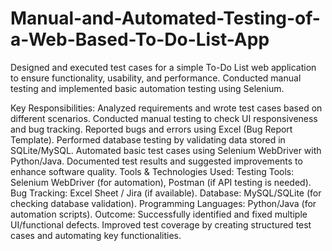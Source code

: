 # Manual-and-Automated-Testing-of-a-Web-Based-To-Do-List-App
Designed and executed test cases for a simple To-Do List web application to ensure functionality, usability, and performance. Conducted manual testing and implemented basic automation testing using Selenium.

Key Responsibilities:
Analyzed requirements and wrote test cases based on different scenarios.
Conducted manual testing to check UI responsiveness and bug tracking.
Reported bugs and errors using Excel (Bug Report Template).
Performed database testing by validating data stored in SQLite/MySQL.
Automated basic test cases using Selenium WebDriver with Python/Java.
Documented test results and suggested improvements to enhance software quality.
Tools & Technologies Used:
Testing Tools: Selenium WebDriver (for automation), Postman (if API testing is needed).
Bug Tracking: Excel Sheet / Jira (if available).
Database: MySQL/SQLite (for checking database validation).
Programming Languages: Python/Java (for automation scripts).
Outcome:
Successfully identified and fixed multiple UI/functional defects.
Improved test coverage by creating structured test cases and automating key functionalities.
